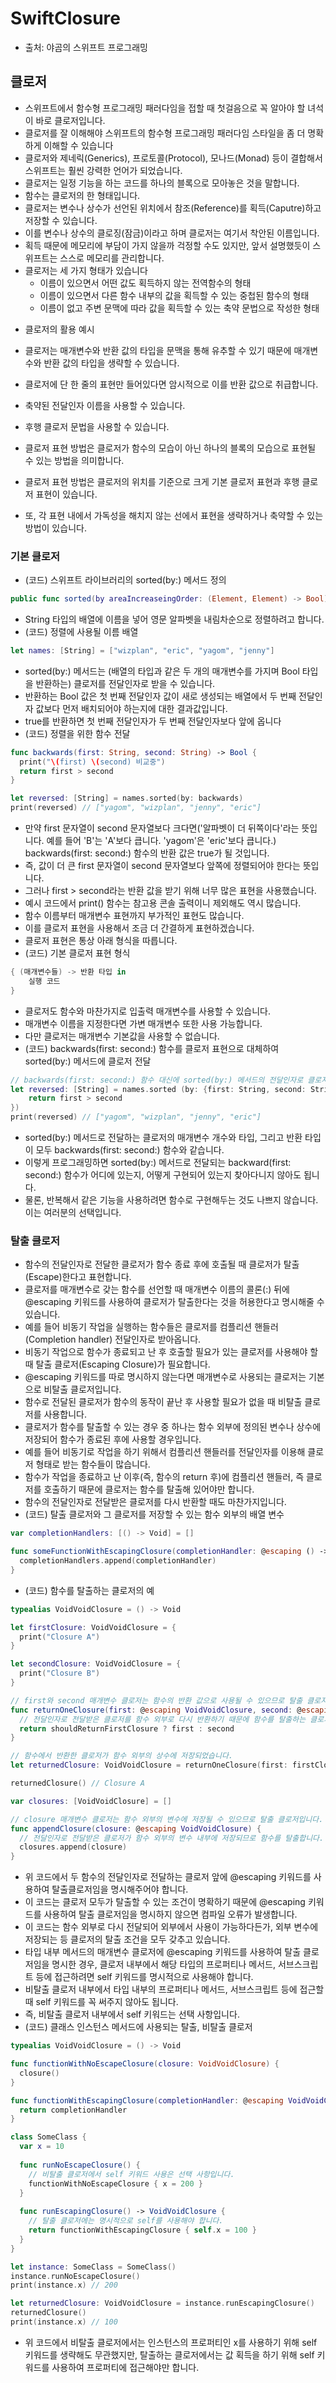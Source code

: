 # SwiftClosure

- 출처: 야곰의 스위프트 프로그래밍

## 클로저
- 스위프트에서 함수형 프로그래밍 패러다임을 접할 때 첫걸음으로 꼭 알아야 할 녀석이 바로 클로저입니다.
- 클로저를 잘 이해해야 스위프트의 함수형 프로그래밍 패러다임 스타일을 좀 더 명확하게 이해할 수 있습니다
- 클로저와 제네릭(Generics), 프로토콜(Protocol), 모나드(Monad) 등이 결합해서 스위프트는 훨씬 강력한 언어가 되었습니다.
- 클로저는 일정 기능을 하는 코드를 하나의 블록으로 모아놓은 것을 말합니다.
- 함수는 클로저의 한 형태입니다.
- 클로저는 변수나 상수가 선언된 위치에서 참조(Reference)를 획득(Caputre)하고 저장할 수 있습니다.
- 이를 변수나 상수의 클로징(잠금)이라고 하며 클로저는 여기서 착안된 이름입니다.
- 획득 때문에 메모리에 부담이 가지 않을까 걱정할 수도 있지만, 앞서 설명했듯이 스위프트는 스스로 메모리를 관리합니다.
- 클로저는 세 가지 형태가 있습니다
  - 이름이 있으면서 어떤 값도 획득하지 않는 전역함수의 형태
  - 이름이 있으면서 다른 함수 내부의 값을 획득할 수 있는 중첩된 함수의 형태
  - 이름이 없고 주변 문맥에 따라 값을 획득할 수 있는 축약 문법으로 작성한 형태

* 클로저의 활용 예시
- 클로저는 매개변수와 반환 값의 타입을 문맥을 통해 유추할 수 있기 때문에 매개변수와 반환 값의 타입을 생략할 수 있습니다.
- 클로저에 단 한 줄의 표현만 들어있다면 암시적으로 이를 반환 값으로 취급합니다.
- 축약된 전달인자 이름을 사용할 수 있습니다.
- 후행 클로저 문법을 사용할 수 있습니다.

- 클로저 표현 방법은 클로저가 함수의 모습이 아닌 하나의 블록의 모습으로 표현될 수 있는 방법을 의미합니다.
- 클로저 표현 방법은 클로저의 위치를 기준으로 크게 기본 클로저 표현과 후행 클로저 표현이 있습니다.
- 또, 각 표현 내에서 가독성을 해치지 않는 선에서 표현을 생략하거나 축약할 수 있는 방법이 있습니다.

### 기본 클로저
- (코드) 스위프트 라이브러리의 sorted(by:) 메서드 정의
```swift
public func sorted(by areaIncreaseingOrder: (Element, Element) -> Bool) -> [Element]
```
- String 타입의 배열에 이름을 넣어 영문 알파벳을 내림차순으로 정렬하려고 합니다.
- (코드) 정렬에 사용될 이름 배열
```swift
let names: [String] = ["wizplan", "eric", "yagom", "jenny"]
```
- sorted(by:) 메서드는 (배열의 타입과 같은 두 개의 매개변수를 가지며 Bool 타입을 반환하는) 클로저를 전달인자로 받을 수 있습니다.
- 반환하는 Bool 값은 첫 번째 전달인자 값이 새로 생성되는 배열에서 두 번째 전달인자 값보다 먼저 배치되어야 하는지에 대한 결과값입니다.
- true를 반환하면 첫 번째 전달인자가 두 번째 전달인자보다 앞에 옵니다
- (코드) 정렬을 위한 함수 전달
```swift
func backwards(first: String, second: String) -> Bool {
  print("\(first) \(second) 비교중")
  return first > second
}

let reversed: [String] = names.sorted(by: backwards)
print(reversed) // ["yagom", "wizplan", "jenny", "eric"]
```
- 만약 first 문자열이 second 문자열보다 크다면('알파벳이 더 뒤쪽이다'라는 뜻입니다. 예를 들어 'B'는 'A'보다 큽니다. 'yagom'은 'eric'보다 큽니다.) backwards(first: second:) 함수의 반환 값은 true가 될 것입니다.
- 즉, 값이 더 큰 first 문자열이 second 문자열보다 앞쪽에 정렬되어야 한다는 뜻입니다.
- 그러나 first > second라는 반환 값을 받기 위해 너무 많은 표현을 사용했습니다.
- 예시 코드에서 print() 함수는 참고용 콘솔 출력이니 제외해도 역시 많습니다.
- 함수 이름부터 매개변수 표현까지 부가적인 표현도 많습니다.
- 이를 클로저 표현을 사용해서 조금 더 간결하게 표현하겠습니다.
- 클로저 표현은 통상 아래 형식을 따릅니다.
- (코드) 기본 클로저 표현 형식
```swift
{ (매개변수들) -> 반환 타입 in
    실행 코드
}
```
- 클로저도 함수와 마찬가지로 입출력 매개변수를 사용할 수 있습니다.
- 매개변수 이름을 지정한다면 가변 매개변수 또한 사용 가능합니다.
- 다만 클로저는 매개변수 기본값을 사용할 수 없습니다.
- (코드) backwards(first: second:) 함수를 클로저 표현으로 대체하여 sorted(by:) 메서드에 클로저 전달
```swift
// backwards(first: second:) 함수 대신에 sorted(by:) 메서드의 전달인자로 클로저를 직접 전달합니다.
let reversed: [String] = names.sorted (by: {first: String, second: String} -> Bool in
    return first > second
})
print(reversed) // ["yagom", "wizplan", "jenny", "eric"]
```
- sorted(by:) 메서드로 전달하는 클로저의 매개변수 개수와 타입, 그리고 반환 타입이 모두 backwards(first: second:) 함수와 같습니다.
- 이렇게 프로그래밍하면 sorted(by:) 메서드로 전달되는 backward(first: second:) 함수가 어디에 있는지, 어떻게 구현되어 있는지 찾아다니지 않아도 됩니다.
- 물론, 반복해서 같은 기능을 사용하려면 함수로 구현해두는 것도 나쁘지 않습니다. 이는 여러분의 선택입니다.

### 탈출 클로저
- 함수의 전달인자로 전달한 클로저가 함수 종료 후에 호출될 때 클로저가 탈출(Escape)한다고 표현합니다.
- 클로저를 매개변수로 갖는 함수를 선언할 때 매개변수 이름의 콜론(:) 뒤에 @escaping 키워드를 사용하여 클로저가 탈출한다는 것을 허용한다고 명시해줄 수 있습니다.
- 예를 들어 비동기 작업을 실행하는 함수들은 클로저를 컴플리션 핸들러(Completion handler) 전달인자로 받아옵니다.
- 비동기 작업으로 함수가 종료되고 난 후 호출할 필요가 있는 클로저를 사용해야 할 때 탈출 클로저(Escaping Closure)가 필요합니다.
- @escaping 키워드를 따로 명시하지 않는다면 매개변수로 사용되는 클로저는 기본으로 비탈출 클로저입니다. 
- 함수로 전달된 클로저가 함수의 동작이 끝난 후 사용할 필요가 없을 때 비탈출 클로저를 사용합니다.
- 클로저가 함수를 탈출할 수 있는 경우 중 하나는 함수 외부에 정의된 변수나 상수에 저장되어 함수가 종료된 후에 사용할 경우입니다.
- 예를 들어 비동기로 작업을 하기 위해서 컴플리션 핸들러를 전달인자를 이용해 클로저 형태로 받는 함수들이 많습니다.
- 함수가 작업을 종료하고 난 이후(즉, 함수의 return 후)에 컴플리션 핸들러, 즉 클로저를 호출하기 때문에 클로저는 함수를 탈출해 있어야만 합니다.
- 함수의 전달인자로 전달받은 클로저를 다시 반환할 때도 마찬가지입니다.
- (코드) 탈출 클로저와 그 클로저를 저장할 수 있는 함수 외부의 배열 변수
```swift
var completionHandlers: [() -> Void] = []

func someFunctionWithEscapingClosure(completionHandler: @escaping () -> Void) {
  completionHandlers.append(completionHandler)
}
```
- (코드) 함수를 탈출하는 클로저의 예
```swift
typealias VoidVoidClosure = () -> Void

let firstClosure: VoidVoidClosure = {
  print("Closure A")
}

let secondClosure: VoidVoidClosure = {
  print("Closure B")
}

// first와 second 매개변수 클로저는 함수의 반환 값으로 사용될 수 있으므로 탈출 클로저입니다.
func returnOneClosure(first: @escaping VoidVoidClosure, second: @escaping VoidVoidClosure, shouldReturnFirstClosure: Bool) -> VoidVoidClosure {
  // 전달인자로 전달받은 클로저를 함수 외부로 다시 반환하기 때문에 함수를 탈출하는 클로저입니다.
  return shouldReturnFirstClosure ? first : second
}

// 함수에서 반환한 클로저가 함수 외부의 상수에 저장되었습니다.
let returnedClosure: VoidVoidClosure = returnOneClosure(first: firstClosure, second: secondClosure, shouldReturnFirstClosure: true)

returnedClosure() // Closure A

var closures: [VoidVoidClosure] = []

// closure 매개변수 클로저는 함수 외부의 변수에 저장될 수 있으므로 탈출 클로저입니다.
func appendClosure(closure: @escaping VoidVoidClosure) {
  // 전달인자로 전달받은 클로저가 함수 외부의 변수 내부에 저장되므로 함수를 탈출합니다.
  closures.append(closure)
}
```
- 위 코드에서 두 함수의 전달인자로 전달하는 클로저 앞에 @escaping 키워드를 사용하여 탈출클로저임을 명시해주어야 합니다.
- 이 코드는 클로저 모두가 탈출할 수 있는 조건이 명확하기 때문에 @escaping 키워드를 사용하여 탈출 클로저임을 명시하지 않으면 컴파일 오류가 발생합니다.
- 이 코드는 함수 외부로 다시 전달되어 외부에서 사용이 가능하다든가, 외부 변수에 저장되는 등 클로저의 탈출 조건을 모두 갖추고 있습니다.
- 타입 내부 메서드의 매개변수 클로저에 @escaping 키워드를 사용하여 탈출 클로저임을 명시한 경우, 클로저 내부에서 해당 타입의 프로퍼티나 메서드, 서브스크립트 등에 접근하려면 self 키워드를 명시적으로 사용해야 합니다.
- 비탈출 클로저 내부에서 타입 내부의 프로퍼티나 메서드, 서브스크립트 등에 접근할 때 self 키워드를 꼭 써주지 않아도 됩니다.
- 즉, 비탈출 클로저 내부에서 self 키워드는 선택 사항입니다.
- (코드) 클래스 인스턴스 메서드에 사용되는 탈출, 비탈출 클로저
```swift
typealias VoidVoidClosure = () -> Void

func functionWithNoEscapeClosure(closure: VoidVoidClosure) {
  closure()
}

func functionWithEscapingClosure(completionHandler: @escaping VoidVoidClosure) -> VoidVoidClosure {
  return completionHandler
}

class SomeClass {
  var x = 10
  
  func runNoEscapeClosure() {
    // 비탈출 클로저에서 self 키워드 사용은 선택 사항입니다.
    functionWithNoEscapeClosure { x = 200 }
  }
  
  func runEscapingClosure() -> VoidVoidClosure {
    // 탈출 클로저에는 명시적으로 self를 사용해야 합니다.
    return functionWithEscapingClosure { self.x = 100 }
  }
}

let instance: SomeClass = SomeClass()
instance.runNoEscapeClosure()
print(instance.x) // 200

let returnedClosure: VoidVoidClosure = instance.runEscapingClosure()
returnedClosure()
print(instance.x) // 100

```
- 위 코드에서 비탈출 클로저에서는 인스턴스의 프로퍼티인 x를 사용하기 위해 self 키워드를 생략해도 무관했지만, 탈출하는 클로저에서는 값 획득을 하기 위해 self 키워드를 사용하여 프로퍼티에 접근해야만 합니다.

